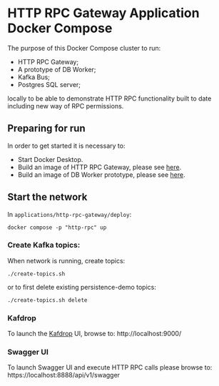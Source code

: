 # HTTP RPC Gateway Application Docker Compose

The purpose of this Docker Compose cluster to run: 
- HTTP RPC Gateway;
- A prototype of DB Worker;
- Kafka Bus;
- Postgres SQL server;

locally to be able to demonstrate HTTP RPC functionality built to date including new way of RPC permissions.

## Preparing for run

In order to get started it is necessary to:
- Start Docker Desktop.
- Build an image of HTTP RPC Gateway, please see [here](../README.md#building-the-docker-image).
- Build an image of DB Worker prototype, please see 
  [here](../../examples/db-worker-prototype/README.md#building-the-docker-image).

## Start the network

In `applications/http-rpc-gateway/deploy`:

```shell
docker compose -p "http-rpc" up
```

### Create Kafka topics:

When network is running, create topics:

```shell
./create-topics.sh
```

or to first delete existing persistence-demo topics:

```shell
./create-topics.sh delete
```

### Kafdrop

To launch the [Kafdrop](https://github.com/HomeAdvisor/Kafdrop) UI, browse to: http://localhost:9000/

### Swagger UI

To launch Swagger UI and execute HTTP RPC calls please browse to: https://localhost:8888/api/v1/swagger
